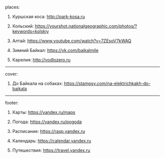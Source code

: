 places:

1. Куршская коса:
http://park-kosa.ru

2. Кольский:
https://yourshot.nationalgeographic.com/photos/?keywords=kolskiy

3. Алтай:
https://www.youtube.com/watch?v=7ZEsoV7kWAQ

4. Зимний Байкал:
https://vk.com/baikalmile

5. Карелия:
http://vodlozero.ru

_______________________________________
cover:

1. До Байкала на собаках:
https://stampsy.com/na-elektrichkakh-do-baikala

________________________________________
footer:

1. Карты:
https://yandex.ru/maps

2. Погода:
https://yandex.ru/pogoda

3. Расписание:
https://rasp.yandex.ru

4. Календарь:
https://calendar.yandex.ru

5. Путешествия:
https://travel.yandex.ru